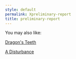 ```yaml
---
style: default
permalink: Xpreliminary-report
title: preliminary-report
---
```

You may also like:

[Dragon's Teeth](http://scp-wiki.net/dragon-s-teeth)

[A Disturbance](http://scp-wiki.net/a-disturbance)
